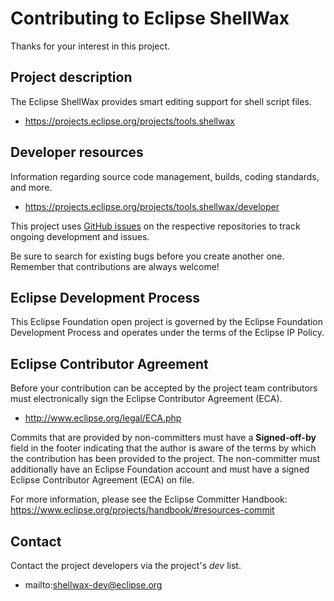 # Contributing to Eclipse ShellWax

Thanks for your interest in this project.

## Project description

The Eclipse ShellWax provides smart editing support for shell script files.

* https://projects.eclipse.org/projects/tools.shellwax

## Developer resources

Information regarding source code management, builds, coding standards, and
more.

* https://projects.eclipse.org/projects/tools.shellwax/developer

This project uses [GitHub issues](https://github.com/eclipse/shellwax/issues) on the respective repositories to track ongoing development and issues.

Be sure to search for existing bugs before you create another one. Remember that
contributions are always welcome!

## Eclipse Development Process

This Eclipse Foundation open project is governed by the Eclipse Foundation
Development Process and operates under the terms of the Eclipse IP Policy.

## Eclipse Contributor Agreement

Before your contribution can be accepted by the project team contributors must
electronically sign the Eclipse Contributor Agreement (ECA).

* http://www.eclipse.org/legal/ECA.php

Commits that are provided by non-committers must have a **Signed-off-by** field in
the footer indicating that the author is aware of the terms by which the
contribution has been provided to the project. The non-committer must
additionally have an Eclipse Foundation account and must have a signed Eclipse
Contributor Agreement (ECA) on file.

For more information, please see the Eclipse Committer Handbook:
https://www.eclipse.org/projects/handbook/#resources-commit

## Contact

Contact the project developers via the project's *dev* list.

* mailto:shellwax-dev@eclipse.org
